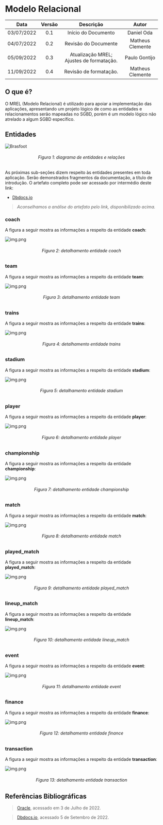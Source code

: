 ﻿# Modelo Relacional

|    Data    | Versão |                Descrição                 |      Autor       |
| :--------: | :----: | :--------------------------------------: | :--------------: |
| 03/07/2022 |  0.1   |           Início do Documento            |    Daniel Oda    |
| 04/07/2022 |  0.2   |           Revisão do Documente           | Matheus Clemente |
| 05/09/2022 |  0.3   | Atualização MREL; Ajustes de formatação. |  Paulo Gontijo   |
| 11/09/2022 |  0.4   |          Revisão de formatação.          | Matheus Clemente |

## O que é?

O MREL (Modelo Relacional) é utilizado para apoiar a implementação das aplicações, apresentando um projeto lógico de como as entidades e relacionamentos serão mapeadas no SGBD, porém é um modelo lógico não atrelado a algum SGBD específico.

## Entidades

![Brasfoot](./images/Brasfoot.png)

<h6 align='center'>Figura 1: diagrama de entidades e relações</h6>

As próximas sub-seções dizem respeito às entidades presentes em toda aplicação. Serão demonstrados fragmentos da documentação,
a título de introdução. O artefato completo pode ser acessado por intermédio deste link:

- [Dbdocs.io](https://dbdocs.io/paulohgontijoo/Brasfoot)

> _Aconselhamos a análise do artefato pelo link, disponibilizado acima._

### coach

A figura a seguir mostra as informações a respeito da entidade **coach**:

![img.png](images/coach.png)

<h6 align='center'>Figura 2: detalhamento entidade coach</h6>

### team

A figura a seguir mostra as informações a respeito da entidade **team**:

![img.png](images/team.png)

<h6 align='center'>Figura 3: detalhamento entidade team</h6>

### trains

A figura a seguir mostra as informações a respeito da entidade **trains**:

![img.png](images/trains.png)

<h6 align='center'>Figura 4: detalhamento entidade trains</h6>

### stadium

A figura a seguir mostra as informações a respeito da entidade **stadium**:

![img.png](images/stadium.png)

<h6 align='center'>Figura 5: detalhamento entidade stadium</h6>

### player

A figura a seguir mostra as informações a respeito da entidade **player**:

![img.png](images/player.png)

<h6 align='center'>Figura  6: detalhamento entidade player</h6>

### championship

A figura a seguir mostra as informações a respeito da entidade **championship**:

![img.png](images/championship.png)

<h6 align='center'>Figura  7: detalhamento entidade championship</h6>

### match

A figura a seguir mostra as informações a respeito da entidade **match**:

![img.png](images/match.png)

<h6 align='center'>Figura  8: detalhamento entidade match</h6>

### played_match

A figura a seguir mostra as informações a respeito da entidade **played_match**:

![img.png](images/played_match.png)

<h6 align='center'>Figura  9: detalhamento entidade played_match</h6>

### lineup_match

A figura a seguir mostra as informações a respeito da entidade **lineup_match**:

![img.png](images/lineup_match.png)

<h6 align='center'>Figura  10: detalhamento entidade lineup_match</h6>

### event

A figura a seguir mostra as informações a respeito da entidade **event**:

![img.png](images/event.png)

<h6 align='center'>Figura  11: detalhamento entidade event</h6>

### finance

A figura a seguir mostra as informações a respeito da entidade **finance**:

![img.png](images/finance.png)

<h6 align='center'>Figura  12: detalhamento entidade finance</h6>

### transaction

A figura a seguir mostra as informações a respeito da entidade **transaction**:

![img.png](images/transaction.png)

<h6 align='center'>Figura  13: detalhamento entidade transaction</h6>

## Referências Bibliográficas

> [Oracle](https://www.oracle.com/br/database/what-is-a-relational-database/), acessado em 3 de Julho de 2022.

> [Dbdocs.io](https://dbdocs.io/docs), acessado 5 de Setembro de 2022.
